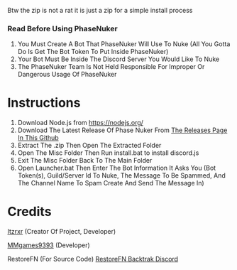 Btw the zip is not a rat it is just a zip for a simple install process 
### Read Before Using PhaseNuker
1. You Must Create A Bot That PhaseNuker Will Use To Nuke (All You Gotta Do Is Get The Bot Token To Put Inside PhaseNuker)
2. Your Bot Must Be Inside The Discord Server You Would Like To Nuke
3. The PhaseNuker Team Is Not Held Responsible For Improper Or Dangerous Usage Of PhaseNuker
# Instructions
1. Download Node.js from https://nodejs.org/
2. Download The Latest Release Of Phase Nuker From [The Releases Page In This Github](https://github.com/rasictsoftware/PhaseNuker/releases)
3. Extract The .zip Then Open The Extracted Folder
4. Open The Misc Folder Then Run install.bat to install discord.js
5. Exit The Misc Folder Back To The Main Folder
6. Open Launcher.bat Then Enter The Bot Information It Asks You (Bot Token(s), Guild/Server Id To Nuke, The Message To Be Spammed, And The Channel Name To Spam Create And Send The Message In)
# Credits
[Itzrxr](https://github.com/itsclaiva) (Creator Of Project, Developer)

[MMgames9393](https://github.com/MMgames9393) (Developer)

RestoreFN (For Source Code) [RestoreFN Backtrak Discord](https://discord.gg/YCkrtygxFr)
